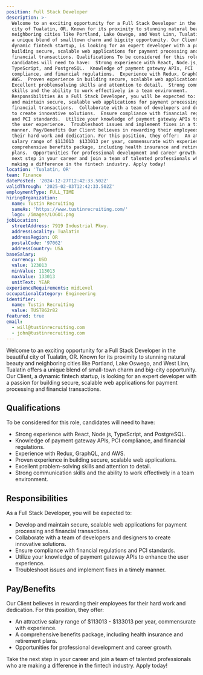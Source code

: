 ```yaml
---
position: Full Stack Developer
description: >-
  Welcome to an exciting opportunity for a Full Stack Developer in the beautiful
  city of Tualatin, OR. Known for its proximity to stunning natural beauty and
  neighboring cities like Portland, Lake Oswego, and West Linn, Tualatin offers
  a unique blend of smalltown charm and bigcity opportunity. Our Client, a
  dynamic fintech startup, is looking for an expert developer with a passion for
  building secure, scalable web applications for payment processing and
  financial transactions. Qualifications To be considered for this role,
  candidates will need to have:  Strong experience with React, Node.js,
  TypeScript, and PostgreSQL.  Knowledge of payment gateway APIs, PCI
  compliance, and financial regulations.  Experience with Redux, GraphQL, and
  AWS.  Proven experience in building secure, scalable web applications. 
  Excellent problemsolving skills and attention to detail.  Strong communication
  skills and the ability to work effectively in a team environment.
  Responsibilities As a Full Stack Developer, you will be expected to:  Develop
  and maintain secure, scalable web applications for payment processing and
  financial transactions.  Collaborate with a team of developers and designers
  to create innovative solutions.  Ensure compliance with financial regulations
  and PCI standards.  Utilize your knowledge of payment gateway APIs to enhance
  the user experience.  Troubleshoot issues and implement fixes in a timely
  manner. Pay/Benefits Our Client believes in rewarding their employees for
  their hard work and dedication. For this position, they offer:  An attractive
  salary range of $113013  $133013 per year, commensurate with experience.  A
  comprehensive benefits package, including health insurance and retirement
  plans.  Opportunities for professional development and career growth. Take the
  next step in your career and join a team of talented professionals who are
  making a difference in the fintech industry. Apply today!
location: 'Tualatin, OR'
team: Finance
datePosted: '2024-12-27T12:42:33.502Z'
validThrough: '2025-02-03T12:42:33.502Z'
employmentType: FULL_TIME
hiringOrganization:
  name: Tustin Recruiting
  sameAs: 'https://www.tustinrecruiting.com/'
  logo: /images/LOGO1.png
jobLocation:
  streetAddress: 7919 Industrial Pkwy.
  addressLocality: Tualatin
  addressRegion: OR
  postalCode: '97062'
  addressCountry: USA
baseSalary:
  currency: USD
  value: 123013
  minValue: 113013
  maxValue: 133013
  unitText: YEAR
experienceRequirements: midLevel
occupationalCategory: Engineering
identifier:
  name: Tustin Recruiting
  value: TUST862r82
featured: true
email:
  - will@tustinrecruiting.com
  - john@tustinrecruiting.com
---
```




Welcome to an exciting opportunity for a Full Stack Developer in the beautiful city of Tualatin, OR. Known for its proximity to stunning natural beauty and neighboring cities like Portland, Lake Oswego, and West Linn, Tualatin offers a unique blend of small-town charm and big-city opportunity. Our Client, a dynamic fintech startup, is looking for an expert developer with a passion for building secure, scalable web applications for payment processing and financial transactions.

## Qualifications
To be considered for this role, candidates will need to have:

- Strong experience with React, Node.js, TypeScript, and PostgreSQL.
- Knowledge of payment gateway APIs, PCI compliance, and financial regulations.
- Experience with Redux, GraphQL, and AWS.
- Proven experience in building secure, scalable web applications.
- Excellent problem-solving skills and attention to detail.
- Strong communication skills and the ability to work effectively in a team environment.

## Responsibilities
As a Full Stack Developer, you will be expected to:

- Develop and maintain secure, scalable web applications for payment processing and financial transactions.
- Collaborate with a team of developers and designers to create innovative solutions.
- Ensure compliance with financial regulations and PCI standards.
- Utilize your knowledge of payment gateway APIs to enhance the user experience.
- Troubleshoot issues and implement fixes in a timely manner.

## Pay/Benefits
Our Client believes in rewarding their employees for their hard work and dedication. For this position, they offer:

- An attractive salary range of $113013 - $133013 per year, commensurate with experience.
- A comprehensive benefits package, including health insurance and retirement plans.
- Opportunities for professional development and career growth.

Take the next step in your career and join a team of talented professionals who are making a difference in the fintech industry. Apply today!
